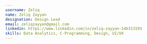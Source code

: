 ```yaml
---
username: Zeliq
name: Zeliq Zayyan
designation: Design Lead
email: zeliqzayyan@gmail.com
linkedin: https://www.linkedin.com/in/zeliq-zayyan-14b313193
skills: Data Analytics, C-Programming, Design, UI/UX
---
```

